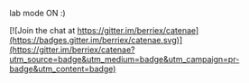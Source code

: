 lab mode ON :)


[![Join the chat at https://gitter.im/berriex/catenae](https://badges.gitter.im/berriex/catenae.svg)](https://gitter.im/berriex/catenae?utm_source=badge&utm_medium=badge&utm_campaign=pr-badge&utm_content=badge)